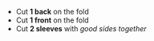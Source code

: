-   Cut **1 back** on the fold
-   Cut **1 front** on the fold
-   Cut **2 sleeves** with _good sides together_
